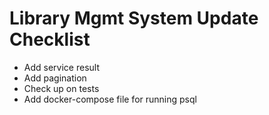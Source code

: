 # Library Mgmt System Update Checklist

- Add service result
- Add pagination
- Check up on tests
- Add docker-compose file for running psql
